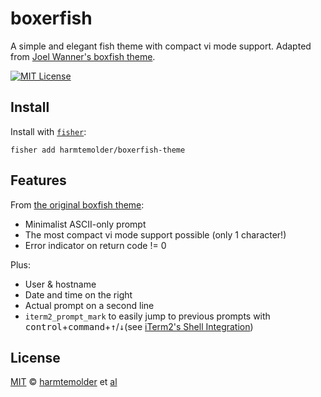 # boxerfish

 A simple and elegant fish theme with compact vi mode support. Adapted from [Joel Wanner's boxfish theme][boxfish].

[![MIT License][license-badge]][license]

## Install

Install with [`fisher`][fisher]:

```fish
fisher add harmtemolder/boxerfish-theme
```

## Features

From [the original boxfish theme][boxfish]:
* Minimalist ASCII-only prompt
* The most compact vi mode support possible (only 1 character!)
* Error indicator on return code != 0

Plus:
* User & hostname
* Date and time on the right
* Actual prompt on a second line
* `iterm2_prompt_mark` to easily jump to previous prompts with <kbd>control</kbd>+<kbd>command</kbd>+<kbd>↑</kbd>/<kbd>↓</kbd>(see [iTerm2's Shell Integration][iterm-shell-integration])

## License

[MIT][license] © [harmtemolder][author] et [al][contributors]

[author]: https://github.com/harmtemolder
[contributors]: /graphs/contributors
[fisher]: https://github.com/jorgebucaran/fisher
[iterm-shell-integration]: https://www.iterm2.com/documentation-shell-integration.html
[license-badge]: https://img.shields.io/badge/license-MIT-007EC7.svg?style=flat-square
[license]: /LICENSE
[boxfish]: https://github.com/joelwanner/theme-boxfish
